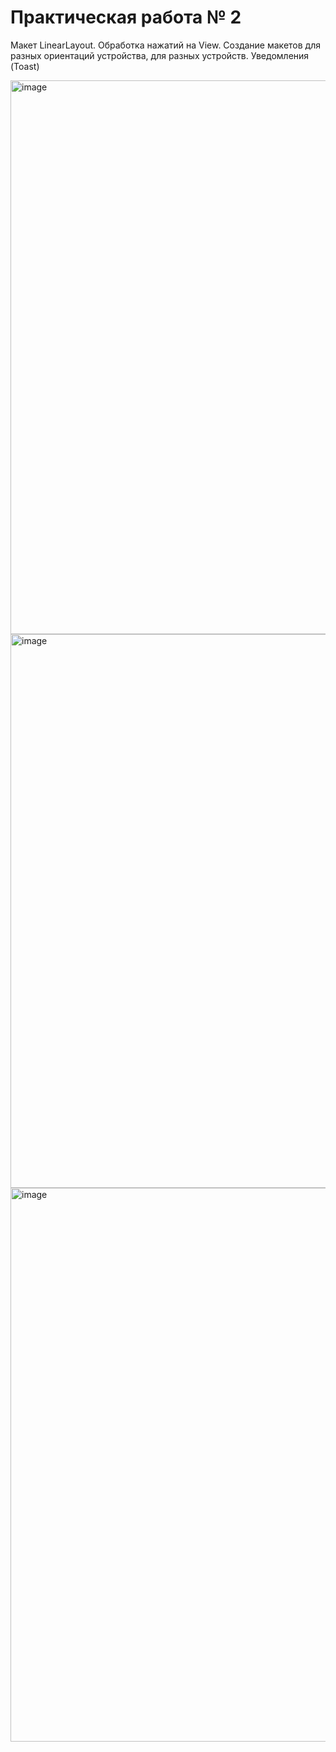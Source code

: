 # Практическая работа № 2
Макет LinearLayout.
Обработка нажатий на View.
Создание макетов для разных
ориентаций устройства, для
разных устройств.
Уведомления (Toast)

<img width="886" alt="image" src="https://github.com/nikaprokudina/Samsung_Innovation_Campus/assets/129796936/5c01a42f-c820-46db-aaed-7db2e3821d99">
<img width="886" alt="image" src="https://github.com/nikaprokudina/Samsung_Innovation_Campus/assets/129796936/aaf5d1d4-a6d8-47bb-92cb-5954f6d515e8">
<img width="886" alt="image" src="https://github.com/nikaprokudina/Samsung_Innovation_Campus/assets/129796936/9628ce14-53d9-450d-86fa-f678a76e0b0b">
